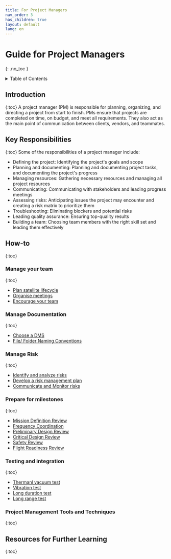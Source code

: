 ```yaml
---
title: For Project Managers
nav_order: 3
has_children: true
layout: default
lang: en
---
```


# Guide for Project Managers
{: .no_toc }

<details markdown="block">
<summary>Table of Contents</summary>

- Table of Contents
{:toc}

</details>

## Introduction
{:toc}
A project manager (PM) is responsible for planning, organizing, and directing a project from start to finish. PMs ensure that projects are completed on time, on budget, and meet all requirements. They also act as the main point of communication between clients, vendors, and teammates. 

## Key Responsibilities
{:toc}
Some of the responsibilities of a project manager include:
- Defining the project: Identifying the project's goals and scope 
- Planning and documenting: Planning and documenting project tasks, and documenting the project's progress 
- Managing resources: Gathering necessary resources and managing all project resources 
- Communicating: Communicating with stakeholders and leading progress meetings 
- Assessing risks: Anticipating issues the project may encounter and creating a risk matrix to prioritize them 
- Troubleshooting: Eliminating blockers and potential risks 
- Leading quality assurance: Ensuring top-quality results 
- Building a team: Choosing team members with the right skill set and leading them effectively


## How-to
{:toc}

### Manage your team
{:toc}

- [Plan satellite lifecycle]({{site.url}}/project-managers/pm-lifecycle-plan)
- [Organise meetings]({{site.url}}/project-managers/pm-org-meetings)
- [Encourage your team]({{site.url}}/project-managers/pm-encourage-team)


### Manage Documentation 
{:toc}

- [Choose a DMS]({{site.url}}/project-managers/pm-choose-a-dms)
- [File/ Folder Naming Conventions]({{site.url}}/project-managers/pm-naming-conventions)

### Manage Risk 
{:toc}
- [Identify and analyze risks]({{site.url}}/project-managers/pm-identify-analyze-risks)
- [Develop a risk management plan]({{site.url}}/project-managers/pm-risk-mgmt-plan)
- [Communicate and Monitor risks]({{site.url}}/project-managers/pm-monitor-risk)


### Prepare for milestones
{:toc}

- [Mission Definition Review]({{site.url}}/project-managers/pm-mdr)
- [Frequency Coordination]({{site.url}}/project-managers/pm-freq-coord)
- [Preliminary Design Review]({{site.url}}/project-managers/pm-pdr)
- [Critical Design Review]({{site.url}}/project-managers/pm-cdr)
- [Safety Review]({{site.url}}/project-managers/pm-safety-review)
- [Flight Readiness Review]({{site.url}}/project-managers/pm-frr)

### Testing and integration
{:toc}
- [Thermanl vacuum test]({{site.url}}/project-managers/pm-tvt)
- [Vibration test]({{site.url}}/project-managers/pm-vt)
- [Long duration test]({{site.url}}/project-managers/pm-ldt)
- [Long range test]({{site.url}}/project-managers/pm-ldt)


### Project Management Tools and Techniques
{:toc}


## Resources for Further Learning
{:toc}
